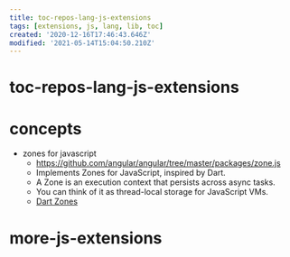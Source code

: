 ```yaml
---
title: toc-repos-lang-js-extensions
tags: [extensions, js, lang, lib, toc]
created: '2020-12-16T17:46:43.646Z'
modified: '2021-05-14T15:04:50.210Z'
---
```


# toc-repos-lang-js-extensions

# concepts

- zones for javascript
  - https://github.com/angular/angular/tree/master/packages/zone.js
  - Implements Zones for JavaScript, inspired by Dart.
  - A Zone is an execution context that persists across async tasks. 
  - You can think of it as thread-local storage for JavaScript VMs.
  - [Dart Zones](https://dart.dev/articles/archive/zones)


# more-js-extensions
